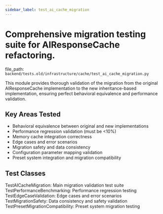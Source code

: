 ```yaml
---
sidebar_label: test_ai_cache_migration
---
```


# Comprehensive migration testing suite for AIResponseCache refactoring.

  file_path: `backend/tests.old/infrastructure/cache/test_ai_cache_migration.py`

This module provides thorough validation of the migration from the original AIResponseCache
implementation to the new inheritance-based implementation, ensuring perfect behavioral
equivalence and performance validation.

## Key Areas Tested

- Behavioral equivalence between original and new implementations
- Performance regression validation (must be <10%)
- Memory cache integration correctness
- Edge cases and error scenarios
- Migration safety and data consistency
- Configuration parameter mapping validation
- Preset system integration and migration compatibility

## Test Classes

TestAICacheMigration: Main migration validation test suite
TestPerformanceBenchmarking: Performance regression testing
TestEdgeCaseValidation: Edge cases and error scenarios
TestMigrationSafety: Data consistency and safety validation
TestPresetMigrationCompatibility: Preset system migration testing

